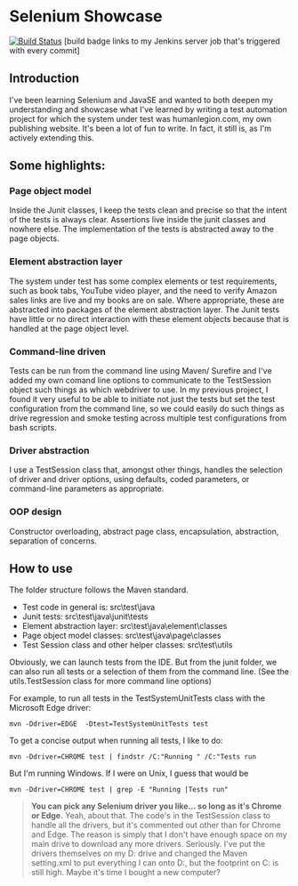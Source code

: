 # Selenium Showcase

[![Build Status](http://13.53.170.81:8080/buildStatus/icon?job=selenium-maven)](http://13.53.170.81:8080/job/selenium-maven/)  [build badge links to my Jenkins server job that's triggered with every commit]

## Introduction
I've been learning Selenium and JavaSE and wanted to both deepen my understanding and showcase what I've learned by writing a test automation project for which the system under test was humanlegion.com, my own publishing website. It's been a lot of fun to write. In fact, it still is, as I'm actively extending this.

## Some highlights:

### Page object model
Inside the Junit classes, I keep the tests clean and precise so that the intent of the tests is always clear. Assertions live inside the junit classes and nowhere else. The implementation of the tests is abstracted away to the page objects.

### Element abstraction layer 
The system under test has some complex elements or test requirements, such as book tabs, YouTube video player, and the need to verify Amazon sales links are live and my books are on sale. Where appropriate, these are abstracted into packages of the element abstraction layer. The Junit tests have little or no direct interaction with these element objects because that is handled at the page object level.

### Command-line driven
Tests can be run from the command line using Maven/ Surefire and I've added my own comand line options to communicate to the TestSession object such things as which webdriver to use. In my previous project, I found it very useful to be able to initiate not just the tests but set the test configuration from the command line, so we could easily do such things as drive regression and smoke testing across multiple test configurations from bash scripts.

### Driver abstraction
I use a TestSession class that, amongst other things, handles the selection of driver and driver options, using defaults, coded parameters, or command-line parameters as appropriate.

### OOP design 
Constructor overloading, abstract page class, encapsulation, abstraction, separation of concerns.

## How to use
The folder structure follows the Maven standard. 
- Test code in general is: src\test\java 
- Junit tests: src\test\java\junit\tests
- Element abstraction layer: src\test\java\element\classes
- Page object model classes: src\test\java\page\classes
- Test Session class and other helper classes: src\test\utils

Obviously, we can launch tests from the IDE. But from the junit folder, we can also run all tests or a selection of them from the command line. (See the utils.TestSession class for more command line options)

For example, to run all tests in the TestSystemUnitTests class with the Microsoft Edge driver:

```
mvn -Ddriver=EDGE  -Dtest=TestSystemUnitTests test
```

To get a concise output when running all tests, I like to do:
```
mvn -Ddriver=CHROME test | findstr /C:"Running " /C:"Tests run

```

But I'm running Windows. If I were on Unix, I guess that would be

```
mvn -Ddriver=CHROME test | grep -E "Running |Tests run"
```

> **You can pick any Selenium driver you like... so long as it's Chrome or Edge.**
> Yeah, about that. The code's in the TestSession class to handle all the drivers, but it's commented out other than for Chrome and Edge. The reason is simply that I don't have enough space on my main drive to download any more drivers.
> Seriously. I've put the drivers themselves on my D: drive and changed the Maven setting.xml to put everything I can onto D:, but the footprint on C: is still high. Maybe it's time I bought a new computer?




